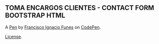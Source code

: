 TOMA ENCARGOS CLIENTES - CONTACT FORM BOOTSTRAP HTML
----------------------------------------------------


A [Pen](https://codepen.io/FranFunes/pen/KKdWOwO) by [Francisco Ignacio Funes](https://codepen.io/FranFunes) on [CodePen](https://codepen.io).

[License](https://codepen.io/FranFunes/pen/KKdWOwO/license).